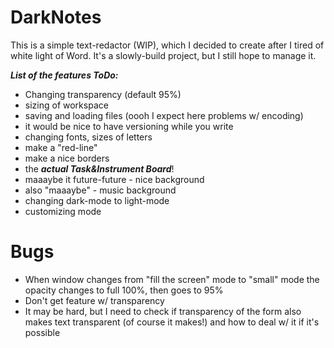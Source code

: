 # DarkNotes

This is a simple text-redactor (WIP), which I decided to create after I tired of white light of Word. It's a slowly-build project, but I still hope to manage it.

***List of the features ToDo:***
- Changing transparency (default 95%)
- sizing of workspace
- saving and loading files (oooh I expect here problems w/ encoding)
- it would be nice to have versioning while you write
- changing fonts, sizes of letters
- make a "red-line"
- make a nice borders
- the ***actual Task&Instrument Board***!
- maaaybe it future-future - nice background
- also "maaaybe" - music background
- changing dark-mode to light-mode
- customizing mode

# Bugs

- When window changes from "fill the screen" mode to "small" mode the opacity changes to full 100%, then goes to 95%
- Don't get feature w/ transparency
- It may be hard, but I need to check if transparency of the form also makes text transparent (of course it makes!) and how to deal w/ it if it's possible

